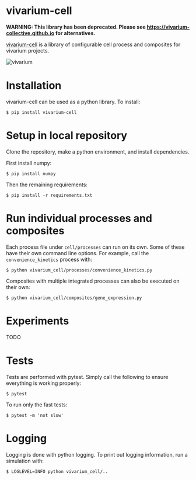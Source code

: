 # vivarium-cell

**WARNING: This library has been deprecated. Please see https://vivarium-collective.github.io for alternatives.**

[vivarium-cell](https://github.com/vivarium-collective/vivarium-cell) is a library of configurable
 cell process and composites for vivarium projects.

![vivarium](doc/_static/lacY_transport.png)

# Installation
vivarium-cell can be used as a python library. To install:
```
$ pip install vivarium-cell
```

# Setup in local repository
Clone the repository, make a python environment, and install dependencies.

First install numpy:
```
$ pip install numpy
```

Then the remaining requirements:
```
$ pip install -r requirements.txt
```

# Run individual processes and composites
Each process file under `cell/processes` can run on its own. Some of these have their own command line options.
For example, call the `convenience_kinetics` process with:
```
$ python vivarium_cell/processes/convenience_kinetics.py
```

Composites with multiple integrated processes can also be executed on their own:
```
$ python vivarium_cell/composites/gene_expression.py
```

# Experiments
TODO

# Tests
Tests are performed with pytest. Simply call the following to ensure everything is working properly:
```
$ pytest
```

To run only the fast tests:
```
$ pytest -m 'not slow'
```

# Logging
Logging is done with python logging. To print out logging information, run a simulation with:
```
$ LOGLEVEL=INFO python vivarium_cell/..
```
